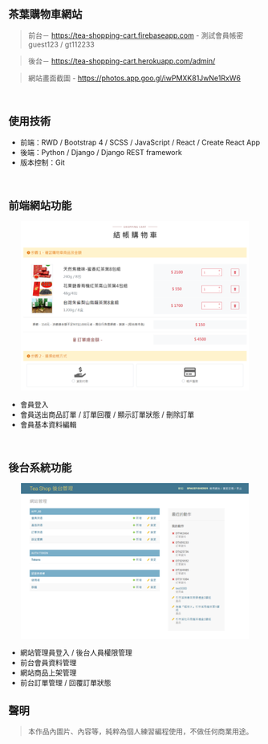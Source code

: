 
## 茶葉購物車網站
 > 前台－ https://tea-shopping-cart.firebaseapp.com  - 測試會員帳密 guest123 / gt112233

 > 後台－ https://tea-shopping-cart.herokuapp.com/admin/
 
 > 網站畫面截圖 - https://photos.app.goo.gl/iwPMXK81JwNe1RxW6
<br/>

## 使用技術
 * 前端：RWD / Bootstrap 4 / SCSS / JavaScript / React / Create React App
 * 後端：Python / Django / Django REST framework
 * 版本控制：Git 
<br/>

## 前端網站功能
<p align="center"><img width="90%" src="https://github.com/spacefisher09/shopping_cart/raw/master/screenshots/%E7%B5%90%E5%B8%B3%E9%A0%81%E9%9D%A21.png"/></p>

 * 會員登入
 * 會員送出商品訂單 / 訂單回覆 / 顯示訂單狀態 / 刪除訂單
 * 會員基本資料編輯
<br/>

## 後台系統功能
<p align="center"><img width="90%" src="https://github.com/spacefisher09/shopping_cart/raw/master/screenshots/%E5%BE%8C%E5%8F%B0.png"/></p>


 * 網站管理員登入 / 後台人員權限管理
 * 前台會員資料管理
 * 網站商品上架管理 
 * 前台訂單管理 / 回覆訂單狀態

## 聲明
 > 本作品內圖片、內容等，純粹為個人練習編程使用，不做任何商業用途。





